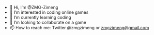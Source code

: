 - 👋 Hi, I’m @ZMG-Zimeng
- 👀 I’m interested in coding online games
- 🌱 I’m currently learning coding
- 💞️ I’m looking to collaborate on a game
- 📫 How to reach me: Twitter @zmgzimeng or zmgzimeng@gmail.com

<!---
ZMG-Zimeng/ZMG-Zimeng is a ✨ special ✨ repository because its `README.md` (this file) appears on your GitHub profile.
You can click the Preview link to take a look at your changes.
--->
